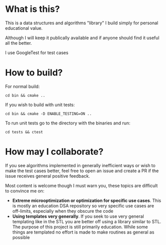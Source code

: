 # What is this?

This is a data structures and algorithms "library" I build simply for personal educational value.

Although I will keep it publically available and if anyone should find it useful all the better.

I use GoogleTest for test cases

# How to build?

For normal build:

`cd bin && cmake ..`

If you wish to build with unit tests:

`cd bin && cmake -D ENABLE_TESTING=ON ..`

To run unit tests go to the directory with the binaries and run:

`cd tests && ctest`

# How may I collaborate?

If you see algorithms implemented in generally inefficient ways or wish to make the test cases better,
feel free to open an issue and create a PR if the issue receives general positive feedback.

Most content is welcome though I must warn you, these topics are difficult to convince me on:
 - **Extreme microoptimization or optimization for specific use cases**. This is mostly an education DSA repository so very specific use cases are off-limits, especially when they obscure the code
 - **Using templates very generally**. If you seek to use very general templating like in the STL you are better off using a library similar to STL. The purpose of this project is still primarily education. While some things are templated no effort is made to make routines as general as possible



